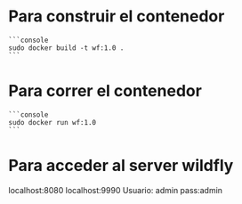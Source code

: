 # Para construir el contenedor
    ```console
    sudo docker build -t wf:1.0 .
    ```
# Para correr el contenedor
    ```console
    sudo docker run wf:1.0
    ```
# Para acceder al server wildfly 
localhost:8080
localhost:9990 Usuario: admin pass:admin
